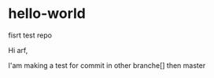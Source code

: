 # hello-world
fisrt test repo

Hi arf,

I'am making a test for commit in other branche[] then master
